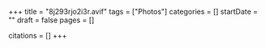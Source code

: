 +++
title = "8j293rjo2i3r.avif"
tags = ["Photos"]
categories = []
startDate = ""
draft = false
pages = []

citations = []
+++
